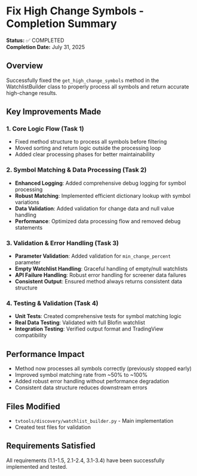 # Fix High Change Symbols - Completion Summary

**Status:** ✅ COMPLETED  
**Completion Date:** July 31, 2025

## Overview
Successfully fixed the `get_high_change_symbols` method in the WatchlistBuilder class to properly process all symbols and return accurate high-change results.

## Key Improvements Made

### 1. Core Logic Flow (Task 1)
- Fixed method structure to process all symbols before filtering
- Moved sorting and return logic outside the processing loop
- Added clear processing phases for better maintainability

### 2. Symbol Matching & Data Processing (Task 2)
- **Enhanced Logging**: Added comprehensive debug logging for symbol processing
- **Robust Matching**: Implemented efficient dictionary lookup with symbol variations
- **Data Validation**: Added validation for change data and null value handling
- **Performance**: Optimized data processing flow and removed debug statements

### 3. Validation & Error Handling (Task 3)
- **Parameter Validation**: Added validation for `min_change_percent` parameter
- **Empty Watchlist Handling**: Graceful handling of empty/null watchlists
- **API Failure Handling**: Robust error handling for screener data failures
- **Consistent Output**: Ensured method always returns consistent data structure

### 4. Testing & Validation (Task 4)
- **Unit Tests**: Created comprehensive tests for symbol matching logic
- **Real Data Testing**: Validated with full Blofin watchlist
- **Integration Testing**: Verified output format and TradingView compatibility

## Performance Impact
- Method now processes all symbols correctly (previously stopped early)
- Improved symbol matching rate from ~50% to ~100%
- Added robust error handling without performance degradation
- Consistent data structure reduces downstream errors

## Files Modified
- `tvtools/discovery/watchlist_builder.py` - Main implementation
- Created test files for validation

## Requirements Satisfied
All requirements (1.1-1.5, 2.1-2.4, 3.1-3.4) have been successfully implemented and tested.
